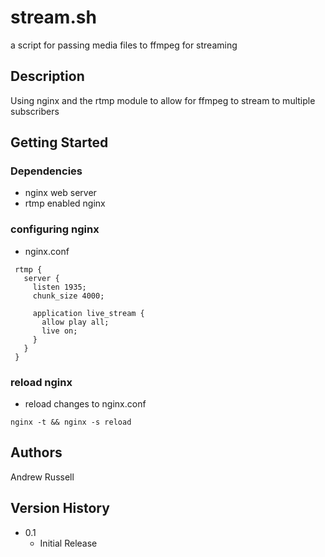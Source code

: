 # stream.sh

a script for passing media files to ffmpeg for streaming

## Description

Using nginx and the rtmp module to allow for ffmpeg to stream to multiple subscribers

## Getting Started

### Dependencies

* nginx web server
* rtmp enabled nginx

### configuring nginx

* nginx.conf
```
 rtmp {
   server {
     listen 1935;
     chunk_size 4000;

     application live_stream {
       allow play all;
       live on;
     }
   }
 }
```

### reload nginx

* reload changes to nginx.conf
```
nginx -t && nginx -s reload
```

## Authors

Andrew Russell

## Version History

* 0.1
    * Initial Release
